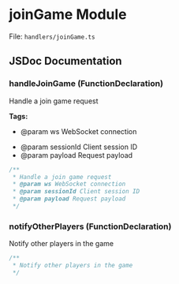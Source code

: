 # joinGame Module

File: `handlers/joinGame.ts`

## JSDoc Documentation

### handleJoinGame (FunctionDeclaration)

Handle a join game request

**Tags:**

- @param ws WebSocket connection
 * @param sessionId Client session ID
 * @param payload Request payload

```typescript
/**
 * Handle a join game request
 * @param ws WebSocket connection
 * @param sessionId Client session ID
 * @param payload Request payload
 */
```

### notifyOtherPlayers (FunctionDeclaration)

Notify other players in the game

```typescript
/**
 * Notify other players in the game
 */
```

